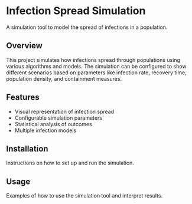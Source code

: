 # Infection Spread Simulation

A simulation tool to model the spread of infections in a population.

## Overview

This project simulates how infections spread through populations using various algorithms and models. The simulation can be configured to show different scenarios based on parameters like infection rate, recovery time, population density, and containment measures.

## Features

- Visual representation of infection spread
- Configurable simulation parameters
- Statistical analysis of outcomes
- Multiple infection models

## Installation

Instructions on how to set up and run the simulation.

## Usage

Examples of how to use the simulation tool and interpret results.
